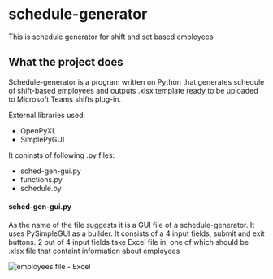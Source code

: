 # schedule-generator
This is schedule generator for shift and set based employees


## What the project does
Schedule-generator is a program written on Python that generates schedule of shift-based employees and outputs .xlsx template ready to be uploaded to Microsoft Teams shifts plug-in. 

External libraries used:
* OpenPyXL
* SimplePyGUI

It coninsts of following .py files:
* sched-gen-gui.py
* functions.py
* schedule.py

#### sched-gen-gui.py
As the name of the file suggests it is a GUI file of a schedule-generator. It uses PySimpleGUI as a builder. It consists of a 4 input fields, submit and exit buttons. 
2 out of 4 input fields take Excel file in, one of which should be .xlsx file that containt information about employees

![employees file - Excel](https://user-images.githubusercontent.com/6499479/129481895-3f9b8215-cd09-4404-82a4-79d33aff0fac.jpg)

